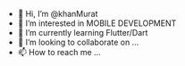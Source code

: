 - 👋 Hi, I’m @khanMurat
- 👀 I’m interested in MOBILE DEVELOPMENT
- 🌱 I’m currently learning Flutter/Dart
- 💞️ I’m looking to collaborate on ...
- 📫 How to reach me ...

<!---
khanMurat/khanMurat is a ✨ special ✨ repository because its `README.md` (this file) appears on your GitHub profile.
You can click the Preview link to take a look at your changes.
--->
